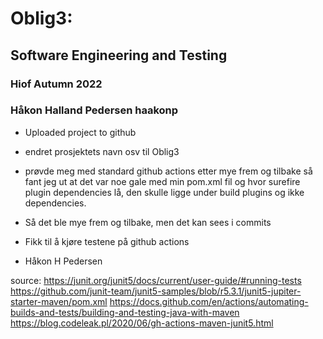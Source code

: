 # Oblig3:
## Software Engineering and Testing
### Hiof Autumn 2022
### Håkon Halland Pedersen haakonp


- Uploaded project to github
- endret prosjektets navn osv til Oblig3
- prøvde meg med standard github actions 
etter mye frem og tilbake så fant jeg ut at det var noe 
gale med min pom.xml fil og hvor surefire plugin dependencies
lå, den skulle ligge under build plugins og ikke dependencies.
- Så det ble mye frem og tilbake, men det kan sees i commits
- Fikk til å kjøre testene på github actions

- Håkon H Pedersen


source:
https://junit.org/junit5/docs/current/user-guide/#running-tests
https://github.com/junit-team/junit5-samples/blob/r5.3.1/junit5-jupiter-starter-maven/pom.xml
https://docs.github.com/en/actions/automating-builds-and-tests/building-and-testing-java-with-maven
https://blog.codeleak.pl/2020/06/gh-actions-maven-junit5.html
